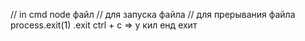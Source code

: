 // in cmd
node файл // для запуска файла
// для прерывания файла
process.exit(1)
.exit
ctrl + c => y
	кил енд ехит

